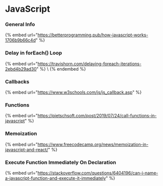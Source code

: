 # JavaScript

### General Info

{% embed url="https://betterprogramming.pub/how-javascript-works-1706b9b66c4d" %}

### Delay in forEach() Loop

{% embed url="https://travishorn.com/delaying-foreach-iterations-2ebd4b29ad30" %}
\\
{% endembed %}

### Callbacks

{% embed url="https://www.w3schools.com/js/js_callback.asp" %}

### Functions

{% embed url="https://pietschsoft.com/post/2019/07/24/call-functions-in-javascript" %}

### Memoization

{% embed url="https://www.freecodecamp.org/news/memoization-in-javascript-and-react/" %}

### Execute Function Immediately On Declaration

{% embed url="https://stackoverflow.com/questions/6404196/can-i-name-a-javascript-function-and-execute-it-immediately" %}





